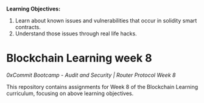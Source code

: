 **Learning Objectives:**
1. Learn about known issues and vulnerabilities that occur in solidity smart contracts.
2. Understand those issues through real life hacks.

# Blockchain Learning week 8
_0xCommit Bootcamp - Audit and Security | Router Protocol Week 8_

This repository contains assignments for Week 8 of the Blockchain Learning curriculum, focusing on above learning objectives.
